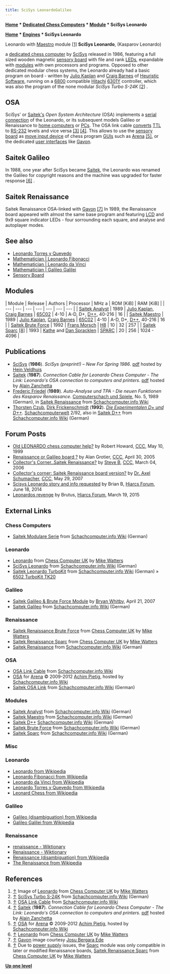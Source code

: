 ```yaml
---
title: SciSys LeonardoGalileo
---
```

**[Home](Home "Home") \* [Dedicated Chess Computers](Dedicated_Chess_Computers "Dedicated Chess Computers") \* [Module](Module "Module") \* SciSys Leonardo**  

**[Home](Home "Home") \* [Engines](Engines "Engines") \* SciSys Leonardo**



 [](http://www.chesscomputeruk.com/html/leonardo.html) Leonardo with [Maestro](index.php?title=Saitek_Maestro&action=edit&redlink=1 "Saitek Maestro (page does not exist)") module <a id="cite-note-1" href="#cite-ref-1">[1]</a> 
**SciSys Leonardo**, (Kasparov Leonardo)  

a [dedicated chess computer](Dedicated_Chess_Computers "Dedicated Chess Computers") by [SciSys](Saitek "Saitek") released in 1986, featuring a full sized wooden magnetic [sensory board](Sensory_Board "Sensory Board") with file and rank [LEDs](https://en.wikipedia.org/wiki/Light-emitting_diode), expandable with [modules](Module "Module") with own processors and programs. Opposed to other dedicated modular chess systems, the Leonardo already had a basic program on board - written by [Julio Kaplan](Julio_Kaplan "Julio Kaplan") and [Craig Barnes](Craig_Barnes "Craig Barnes") of [Heuristic Software](Heuristic_Software "Heuristic Software"), running on a [6800](6800 "6800") compatible [Hitachi](https://en.wikipedia.org/wiki/Hitachi) [6301Y](6800#6301 "6800") controller, which was also the program of the none modular *SciSys Turbo S-24K* <a id="cite-note-2" href="#cite-ref-2">[2]</a> . 



## OSA


SciSys' or [Saitek's](Saitek "Saitek") *Open System Architecture* (OSA) implements a [serial connection](https://en.wikipedia.org/wiki/Serial_communication) of the Leonardo, or its subsequent models Galileo or Renaissance to [home computers](Hardware#Home "Hardware") or [PCs](IBM_PC "IBM PC"). The OSA link cable [converts](https://en.wikipedia.org/wiki/MAX232) [TTL](https://en.wikipedia.org/wiki/Transistor%E2%80%93transistor_logic) to [RS-232](https://en.wikipedia.org/wiki/RS-232) levels and vice versa <a id="cite-note-3" href="#cite-ref-3">[3]</a> <a id="cite-note-4" href="#cite-ref-4">[4]</a>. This allows to use the [sensory board](Sensory_Board "Sensory Board") as [move input device](Entering_Moves "Entering Moves") of chess program [GUIs](GUI "GUI") such as [Arena](Arena "Arena") <a id="cite-note-5" href="#cite-ref-5">[5]</a>, or the dedicated [user interfaces](User_Interface "User Interface") like [Gavon](Gavon "Gavon").




## Saitek Galileo


In 1988, one year after SciSys became [Saitek](Saitek "Saitek"), the Leonardo was renamed the Galileo for copyright reasons and the machine was upgraded for faster response <a id="cite-note-6" href="#cite-ref-6">[6]</a> .




## Saitek Renaissance


 [](Gavon#Renaissance "Gavon#Renaissance") Saitek Renaissance OSA-linked with [Gavon](Gavon#Renaissance "Gavon") <a id="cite-note-7" href="#cite-ref-7">[7]</a> 
In 1989, the Renaissance board appeared with almost the same base program and featuring [LCD](https://en.wikipedia.org/wiki/Liquid-crystal_display) and 9x9 square indicator LEDs - four sorrounding each square, and analyse and autoplayer modes. 



## See also


* [Leonardo Torres y Quevedo](Leonardo_Torres_y_Quevedo "Leonardo Torres y Quevedo")
* [Mathematician | Leonardo Fibonacci](Mathematician#Fibonacci "Mathematician")
* [Mathematician | Leonardo da Vinci](Mathematician#Leonardo "Mathematician")
* [Mathematician | Galileo Galilei](Mathematician#GalileoGalilei "Mathematician")
* [Sensory Board](Sensory_Board "Sensory Board")


## Modules




|  Module
 |  Release
 |  Authors
 |  Processor
 |  MHz a
 |  ROM [KiB]
 |  RAM [KiB]
 |
| --- | --- | --- | --- | --- | --- | --- |
| [Saitek Analyst](index.php?title=Saitek_Analyst&action=edit&redlink=1 "Saitek Analyst (page does not exist)") |  1989
 | [Julio Kaplan](Julio_Kaplan "Julio Kaplan"), [Craig Barnes](Craig_Barnes "Craig Barnes") | [65C02](6502 "6502") |  4-10
 |  A-D, D+, [D++](http://www.schach-computer.info/wiki/index.php/Saitek_D%2B%2B), 40-216
 |  16
 |
| [Saitek Maestro](index.php?title=Saitek_Maestro&action=edit&redlink=1 "Saitek Maestro (page does not exist)") |  1989
 | [Julio Kaplan](Julio_Kaplan "Julio Kaplan"), [Craig Barnes](Craig_Barnes "Craig Barnes") | [65C02](6502 "6502") |  4-10
 |  A-D, D+, [D++](http://www.schach-computer.info/wiki/index.php/Saitek_D%2B%2B), 40-216
 |  16
 |
| [Saitek Brute Force](Saitek_Brute_Force "Saitek Brute Force") |  1992
 | [Frans Morsch](Frans_Morsch "Frans Morsch") | [H8](H8 "H8") |  10
 |  32
 |  257
 |
| [Saitek Sparc](Kasparov_Sparc "Kasparov Sparc") <a id="cite-note-8" href="#cite-ref-8">[8]</a> |  1993
 | [Kathe](Kathe_Spracklen "Kathe Spracklen") and [Dan Spracklen](Dan_Spracklen "Dan Spracklen") | [SPARC](SPARC "SPARC") |  20
 |  256
 |  1024 - 4096
 |


## Publications


* [SciSys](Saitek "Saitek") (**1986**). *SciSys (preprint!) – New For Spring 1986*. [pdf](http://www.schaakcomputers.nl/hein_veldhuis/database/files/10-0000%20SciSys%20brochure%20-%20New%20for%20Spring%201986.pdf) hosted by [Hein Veldhuis](Hein_Veldhuis "Hein Veldhuis")
* [Saitek](Saitek "Saitek") (**1987**). *Connection Cable for Leonardo Chess Computer - The Link: Leonardo's OSA connection to computers and printers*. [pdf](http://alain.zanchetta.free.fr/docs/Saitek/OsaCableUS.pdf) hosted by [Alain Zanchetta](index.php?title=Alain_Zanchetta&action=edit&redlink=1 "Alain Zanchetta (page does not exist)")
* [Frederic Friedel](Frederic_Friedel "Frederic Friedel") (**1989**). *Auto-Analyse und TPA - Die neuen Funktionen des Kasparov Renaissance*. [Computerschach und Spiele](Computerschach_und_Spiele "Computerschach und Spiele"), No. 5, 1989 (German), in [Saitek Renaissance](http://www.schach-computer.info/wiki/index.php/Saitek_Renaissance) from [Schachcomputer.info Wiki](http://www.schach-computer.info/wiki/index.php/Hauptseite_En)
* [Thorsten Czub](Thorsten_Czub "Thorsten Czub"), [Dirk Frickenschmidt](Dirk_Frickenschmidt "Dirk Frickenschmidt") (**1992**). *[Die Experimentalen D+ und D++](http://www.schach-computer.info/wiki/index.php/Saitek_D%2B%2B)*. [Schachcomputerwelt](http://www.thorstenczub.de/scw.html) 2/92, also in [Saitek D++](http://www.schach-computer.info/wiki/index.php/Saitek_D%2B%2B) from [Schachcomputer.info Wiki](http://www.schach-computer.info/wiki/index.php/Hauptseite_En) (German)


## Forum Posts


* [Old LEONARDO chess computer help?](https://www.stmintz.com/ccc/index.php?id=51309) by Robert Howard, [CCC](CCC "CCC"), May 10, 1999
* [Renaissance or Galileo board ?](https://www.stmintz.com/ccc/index.php?id=423666) by Alan Grotier, [CCC](CCC "CCC"), April 30, 2005
* [Collector's Corner..Saitek Renaissance?](https://www.stmintz.com/ccc/index.php?id=491374) by [Steve B](Steve_Blincoe "Steve Blincoe"), [CCC](CCC "CCC"), March 04, 2006
* [Collector's corner: Saitek Renaissance board version?](http://www.talkchess.com/forum/viewtopic.php?t=14102) by [Dr. Axel Schumacher](index.php?title=Dr._Axel_Schumacher&action=edit&redlink=1 "Dr. Axel Schumacher (page does not exist)"), [CCC](CCC "CCC"), May 29, 2007
* [Scisys Leonardo story and info requested](http://www.hiarcs.net/forums/viewtopic.php?t=6751) by Brian B, [Hiarcs Forum](Computer_Chess_Forums "Computer Chess Forums"), June 18, 2014
* [Leonardos revenge](http://www.hiarcs.net/forums/viewtopic.php?t=7103) by Brutus, [Hiarcs Forum](Computer_Chess_Forums "Computer Chess Forums"), March 19, 2015


## External Links


### Chess Computers


* [Saitek Modulare Serie](http://www.schach-computer.info/wiki/index.php/Saitek_Modulare_Serie) from [Schachcomputer.info Wiki](http://www.schach-computer.info/wiki/index.php/Hauptseite_En) (German)


### Leonardo


* [Leonardo](http://www.chesscomputeruk.com/html/leonardo.html) from [Chess Computer UK](http://www.chesscomputeruk.com/index.html) by [Mike Watters](Mike_Watters "Mike Watters")
* [SciSys Leonardo](http://www.schach-computer.info/wiki/index.php/SciSys_Leonardo) from [Schachcomputer.info Wiki](http://www.schach-computer.info/wiki/index.php/Hauptseite_En) (German)
* [Saitek Leonardo TurboKit](http://www.schach-computer.info/wiki/index.php/Saitek_Leonardo_TurboKit) from [Schachcomputer.info Wiki](http://www.schach-computer.info/wiki/index.php/Hauptseite_En) (German) » [6502 TurboKit TK20](6502#TK20 "6502")


### Galileo


* [Saitek Galileo & Brute Force Module](http://saitekgalileo.blogspot.com/) by [Bryan Whitby](index.php?title=Bryan_Whitby&action=edit&redlink=1 "Bryan Whitby (page does not exist)"), April 21, 2007
* [Saitek Galileo](http://www.schach-computer.info/wiki/index.php/Saitek_Galileo) from [Schachcomputer.info Wiki](http://www.schach-computer.info/wiki/index.php/Hauptseite_En) (German)


### Renaissance


* [Saitek Renaissance Brute Force](http://www.chesscomputeruk.com/html/saitek_renaissance_brute_force.html) from [Chess Computer UK](http://www.chesscomputeruk.com/index.html) by [Mike Watters](Mike_Watters "Mike Watters")
* [Saitek Renaissance Sparc](http://www.chesscomputeruk.com/html/saitek_renaissance_sparc.html) from [Chess Computer UK](http://www.chesscomputeruk.com/index.html) by [Mike Watters](Mike_Watters "Mike Watters")
* [Saitek Renaissance](http://www.schach-computer.info/wiki/index.php/Saitek_Renaissance) from [Schachcomputer.info Wiki](http://www.schach-computer.info/wiki/index.php/Hauptseite_En) (German)


### OSA


* [OSA Link Cable](http://www.schach-computer.info/wiki/index.php/OSA_Link_Cable) from [Schachcomputer.info Wiki](http://www.schach-computer.info/wiki/index.php/Hauptseite_En)
* [OSA](http://www.schach-computer.info/wiki/index.php/OSA_for_Arena) for [Arena](Arena "Arena") © 2009-2012 [Achim Pietig](index.php?title=Achim_Pietig&action=edit&redlink=1 "Achim Pietig (page does not exist)"), hosted by [Schachcomputer.info Wiki](http://www.schach-computer.info/wiki/index.php/Hauptseite_En)
* [Saitek OSA Link](http://www.schach-computer.info/wiki/index.php/Saitek_OSA_Link) from [Schachcomputer.info Wiki](http://www.schach-computer.info/wiki/index.php/Hauptseite_En) (German)


### Modules


* [Saitek Analyst](http://www.schach-computer.info/wiki/index.php/Saitek_Analyst) from [Schachcomputer.info Wiki](http://www.schach-computer.info/wiki/index.php/Hauptseite_En) (German)
* [Saitek Maestro](http://www.schach-computer.info/wiki/index.php/Saitek_Maestro) from [Schachcomputer.info Wiki](http://www.schach-computer.info/wiki/index.php/Hauptseite_En) (German)
* [Saitek D++](http://www.schach-computer.info/wiki/index.php/Saitek_D%2B%2B) [Schachcomputer.info Wiki](http://www.schach-computer.info/wiki/index.php/Hauptseite_En) (German)
* [Saitek Brute Force](http://www.schach-computer.info/wiki/index.php/Saitek_Brute_Force) from [Schachcomputer.info Wiki](http://www.schach-computer.info/wiki/index.php/Hauptseite_En) (German)
* [Saitek Sparc](http://www.schach-computer.info/wiki/index.php/Saitek_Sparc) from [Schachcomputer.info Wiki](http://www.schach-computer.info/wiki/index.php/Hauptseite_En) (German)


### Misc


### Leonardo


* [Leonardo from Wikipedia](https://en.wikipedia.org/wiki/Leonardo)
* [Leonardo Fibonacci from Wikipedia](https://en.wikipedia.org/wiki/Fibonacci)
* [Leonardo da Vinci from Wikipedia](https://en.wikipedia.org/wiki/Leonardo_da_Vinci)
* [Leonardo Torres y Quevedo from Wikipedia](https://en.wikipedia.org/wiki/Leonardo_Torres_y_Quevedo)
* [Leonard Chess from Wikipedia](https://en.wikipedia.org/wiki/Leonard_Chess)


### Galileo


* [Galileo (disambiguation) from Wikipedia](https://en.wikipedia.org/wiki/Galileo_%28disambiguation%29)
* [Galileo Galilei from Wikipedia](https://en.wikipedia.org/wiki/Galileo_Galilei)


### Renaissance


* [renaissance - Wiktionary](https://en.wiktionary.org/wiki/renaissance)
* [Renaissance - Wiktionary](https://en.wiktionary.org/wiki/Renaissance)
* [Renaissance (disambiguation) from Wikipedia](https://en.wikipedia.org/wiki/Renaissance_%28disambiguation%29)
* [The Renaissance from Wikipedia](https://en.wikipedia.org/wiki/The_Renaissance)


## References


1. <a id="cite-ref-1" href="#cite-note-1">↑</a> Image of [Leonardo](http://www.chesscomputeruk.com/html/leonardo.html) from [Chess Computer UK](http://www.chesscomputeruk.com/index.html) by [Mike Watters](Mike_Watters "Mike Watters")
2. <a id="cite-ref-2" href="#cite-note-2">↑</a> [SciSys Turbo S-24K](http://www.schach-computer.info/wiki/index.php/SciSys_Turbo_S-24K) from [Schachcomputer.info Wiki](http://www.schach-computer.info/wiki/index.php/Hauptseite_En) (German)
3. <a id="cite-ref-3" href="#cite-note-3">↑</a> [OSA Link Cable](http://www.schach-computer.info/wiki/index.php/OSA_Link_Cable) from [Schachcomputer.info Wiki](http://www.schach-computer.info/wiki/index.php/Hauptseite_En)
4. <a id="cite-ref-4" href="#cite-note-4">↑</a> [Saitek](Saitek "Saitek") (**1987**). *Connection Cable for Leonardo Chess Computer - The Link: Leonardo's OSA connection to computers and printers*. [pdf](http://alain.zanchetta.free.fr/docs/Saitek/OsaCableUS.pdf) hosted by [Alain Zanchetta](index.php?title=Alain_Zanchetta&action=edit&redlink=1 "Alain Zanchetta (page does not exist)")
5. <a id="cite-ref-5" href="#cite-note-5">↑</a> [OSA](http://www.schach-computer.info/wiki/index.php/OSA_for_Arena) for [Arena](Arena "Arena") © 2009-2012 [Achim Pietig](index.php?title=Achim_Pietig&action=edit&redlink=1 "Achim Pietig (page does not exist)"), hosted by [Schachcomputer.info Wiki](http://www.schach-computer.info/wiki/index.php/Hauptseite_En)
6. <a id="cite-ref-6" href="#cite-note-6">↑</a> [Leonardo](http://www.chesscomputeruk.com/html/leonardo.html) from [Chess Computer UK](http://www.chesscomputeruk.com/index.html) by [Mike Watters](Mike_Watters "Mike Watters")
 7. <a id="cite-ref-7" href="#cite-note-7">↑</a> [Gavon](Gavon "Gavon") image courtesy [Josu Bergara Ede](index.php?title=Josu_Bergara_Ede&action=edit&redlink=1 "Josu Bergara Ede (page does not exist)") 
8. <a id="cite-ref-8" href="#cite-note-8">↑</a> Due to [power supply](https://en.wikipedia.org/wiki/Power_supply) issues, the [Sparc](Kasparov_Sparc "Kasparov Sparc") module was only compatible in later or modified Renaissance boards, [Saitek Renaissance Sparc](http://www.chesscomputeruk.com/html/saitek_renaissance_sparc.html) from [Chess Computer UK](http://www.chesscomputeruk.com/index.html) by [Mike Watters](Mike_Watters "Mike Watters")

**[Up one level](Engines "Engines")**







 
